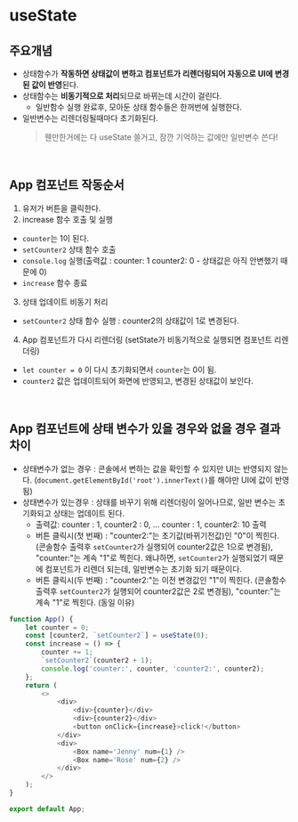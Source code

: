 # useState

## 주요개념

-   상태함수가 **작동하면 상태값이 변하고 컴포넌트가 리렌더링되어 자동으로 UI에 변경된 값이 반영**된다.
-   상태함수는 **비동기적으로 처리**되므로 바뀌는데 시간이 걸린다.
    -   일반함수 실행 완료후, 모아둔 상태 함수들은 한꺼번에 실행한다.
-   일반변수는 리렌더링될때마다 초기화된다.
    > 웬만한거에는 다 useState 쓸거고, 잠깐 기억하는 값에만 일반변수 쓴다!

<br>

## App 컴포넌트 작동순서

1. 유저가 버튼을 클릭한다.
2. increase 함수 호출 및 실행

-   `counter`는 1이 된다.
-   `setCounter2` 상태 함수 호출
-   `console.log` 실행(출력값 : counter: 1 counter2: 0 - 상태값은 아직 안변했기 때문에 0)
-   `increase` 함수 종료

3. 상태 업데이트 비동기 처리

-   `setCounter2` 상태 함수 실행 : counter2의 상태값이 1로 변경된다.

4. App 컴포넌트가 다시 리렌더링 (setState가 비동기적으로 실행되면 컴포넌트 리렌더링)

-   `let counter = 0` 이 다시 초기화되면서 `counter`는 0이 됨.
-   `counter2` 값은 업데이트되어 화면에 반영되고, 변경된 상태값이 보인다.

<br>

## App 컴포넌트에 상태 변수가 있을 경우와 없을 경우 결과차이

-   상태변수가 없는 경우 : 콘솔에서 변하는 값을 확인할 수 있지만 UI는 반영되지 않는다. (`document.getElementById('root').innerText()`를 해야만 UI에 값이 반영됨)
-   상태변수가 있는경우 : 상태를 바꾸기 위해 리렌더링이 일어나므로, 일반 변수는 초기화되고 상태는 업데이트 된다.
    -   출력값: counter : 1, counter2 : 0, ... counter : 1, counter2: 10 출력
    -   버튼 클릭시(첫 번째) : "counter2:"는 초기값(바뀌기전값)인 "0"이 찍힌다. (콘솔함수 출력후 `setCounter2`가 실행되어 counter2값은 1으로 변경됨), "counter:"는 계속 "1"로 찍힌다. 왜냐하면, `setCounter2`가 실행되었기 때문에 컴포넌트가 리렌더 되는데, 일반변수는 초기화 되기 때문이다.
    -   버튼 클릭시(두 번째) : "counter2:"는 이전 변경값인 "1"이 찍힌다. (콘솔함수 출력후 `setCounter2`가 실행되어 counter2값은 2로 변경됨), "counter:"는 계속 "1"로 찍힌다. (동일 이유)

```javascript
function App() {
    let counter = 0;
    const [counter2, `setCounter2`] = useState(0);
    const increase = () => {
        counter += 1;
        `setCounter2`(counter2 + 1);
        console.log('counter:', counter, 'counter2:', counter2);
    };
    return (
        <>
            <div>
                <div>{counter}</div>
                <div>{counter2}</div>
                <button onClick={increase}>click!</button>
            </div>
            <div>
                <Box name='Jenny' num={1} />
                <Box name='Rose' num={2} />
            </div>
        </>
    );
}

export default App;
```
